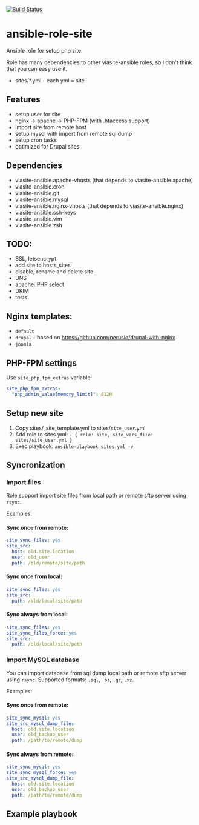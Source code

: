 [![Build Status](https://travis-ci.org/viasite-ansible/ansible-role-site.svg?branch=master)](https://travis-ci.org/viasite-ansible/ansible-role-site)

# ansible-role-site
Ansible role for setup php site.

Role has many dependencies to other viasite-ansible roles, so I don't think that you can easy use it.

- sites/*.yml - each yml = site



## Features
- setup user for site
- nginx -> apache -> PHP-FPM (with .htaccess support)
- import site from remote host
- setup mysql with import from remote sql dump
- setup cron tasks
- optimized for Drupal sites



## Dependencies
- viasite-ansible.apache-vhosts (that depends to viasite-ansible.apache)
- viasite-ansible.cron
- viasite-ansible.git
- viasite-ansible.mysql
- viasite-ansible.nginx-vhosts (that depends to viasite-ansible.nginx)
- viasite-ansible.ssh-keys
- viasite-ansible.vim
- viasite-ansible.zsh



## TODO:
- SSL, letsencrypt
- add site to hosts_sites
- disable, rename and delete site
- DNS
- apache: PHP select
- DKIM
- tests



## Nginx templates:
- `default`
- `drupal` - based on https://github.com/perusio/drupal-with-nginx
- `joomla`



## PHP-FPM settings
Use `site_php_fpm_extras` variable:
``` yaml
site_php_fpm_extras:
  "php_admin_value[memory_limit]": 512M
```



## Setup new site
1. Copy sites/_site_template.yml to sites/`site_user`.yml
2. Add role to sites.yml: ```- { role: site, site_vars_file: sites/site_user.yml }```
3. Exec playbook: ```ansible-playbook sites.yml -v```



## Syncronization

### Import files
Role support import site files from local path or remote sftp server using `rsync`.

Examples:
#### Sync once from remote:
``` yaml
site_sync_files: yes
site_src:
  host: old.site.location
  user: old_user
  path: /old/remote/site/path
```

#### Sync once from local:
``` yaml
site_sync_files: yes
site_src:
  path: /old/local/site/path
```

#### Sync always from local:
``` yaml
site_sync_files: yes
site_sync_files_force: yes
site_src:
  path: /old/local/site/path
```


### Import MySQL database
You can import database from sql dump local path or remote sftp server using `rsync`.
Supported formats: `.sql`, `.bz`, `.gz`, `.xz`.

Examples:
#### Sync once from remote:
``` yaml
site_sync_mysql: yes
site_src_mysql_dump_file:
  host: old.site.location
  user: old_backup_user
  path: /path/to/remote/dump
```

#### Sync always from remote:
``` yaml
site_sync_mysql: yes
site_sync_mysql_force: yes
site_src_mysql_dump_file:
  host: old.site.location
  user: old_backup_user
  path: /path/to/remote/dump
```


## Example playbook
